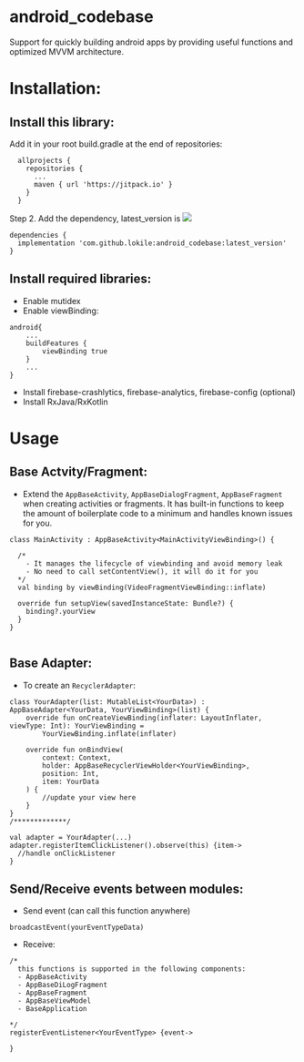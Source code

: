 # android_codebase
Support for quickly building android apps by providing useful functions and optimized MVVM architecture.

# Installation:
## Install this library:
Add it in your root build.gradle at the end of repositories:
```
  allprojects {
    repositories {
      ...
      maven { url 'https://jitpack.io' }
    }
  }
```

Step 2. Add the dependency, latest_version is [![](https://jitpack.io/v/lokile/android_codebase.svg)](https://jitpack.io/#lokile/android_codebase)
```
dependencies {
  implementation 'com.github.lokile:android_codebase:latest_version'
}
```
## Install required libraries:
- Enable mutidex
- Enable viewBinding:
```
android{
    ...
    buildFeatures {
        viewBinding true
    }
    ...
}
```
- Install firebase-crashlytics, firebase-analytics, firebase-config (optional)
- Install RxJava/RxKotlin

# Usage
## Base Actvity/Fragment:
- Extend the `AppBaseActivity`, `AppBaseDialogFragment`, `AppBaseFragment` when creating activities or fragments. It has built-in functions to keep the amount of boilerplate code to a minimum and handles known issues for you.
```
class MainActivity : AppBaseActivity<MainActivityViewBinding>() {

  /*
    - It manages the lifecycle of viewbinding and avoid memory leak
    - No need to call setContentView(), it will do it for you
  */
  val binding by viewBinding(VideoFragmentViewBinding::inflate)
  
  override fun setupView(savedInstanceState: Bundle?) {
    binding?.yourView
  }
}


```
## Base Adapter:
- To create an `RecyclerAdapter`:
```
class YourAdapter(list: MutableList<YourData>) : AppBaseAdapter<YourData, YourViewBinding>(list) {
    override fun onCreateViewBinding(inflater: LayoutInflater, viewType: Int): YourViewBinding =
        YourViewBinding.inflate(inflater)
    
    override fun onBindView(
        context: Context,
        holder: AppBaseRecyclerViewHolder<YourViewBinding>,
        position: Int,
        item: YourData
    ) {
        //update your view here
    }
}
/*************/

val adapter = YourAdapter(...)
adapter.registerItemClickListener().observe(this) {item->
  //handle onClickListener
} 
```

## Send/Receive events between modules:
- Send event (can call this function anywhere)
```
broadcastEvent(yourEventTypeData)
```

- Receive:
```
/* 
  this functions is supported in the following components:
  - AppBaseActivity
  - AppBaseDiLogFragment
  - AppBaseFragment
  - AppBaseViewModel
  - BaseApplication
  
*/
registerEventListener<YourEventType> {event->

}
```
